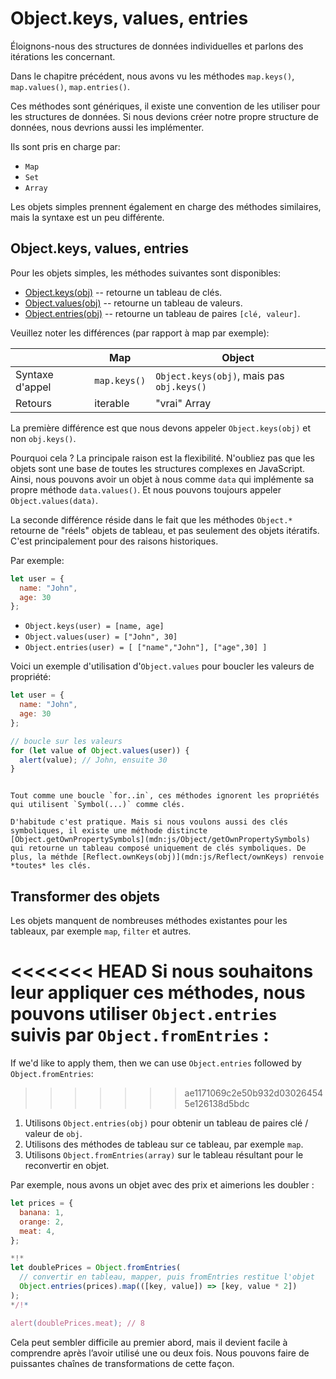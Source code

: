 # Object.keys, values, entries

Éloignons-nous des structures de données individuelles et parlons des itérations les concernant.

Dans le chapitre précédent, nous avons vu les méthodes `map.keys()`, `map.values()`, `map.entries()`.

Ces méthodes sont génériques, il existe une convention de les utiliser pour les structures de données. Si nous devions créer notre propre structure de données, nous devrions aussi les implémenter.

Ils sont pris en charge par:

- `Map`
- `Set`
- `Array` 

Les objets simples prennent également en charge des méthodes similaires, mais la syntaxe est un peu différente.

## Object.keys, values, entries

Pour les objets simples, les méthodes suivantes sont disponibles:

- [Object.keys(obj)](mdn:js/Object/keys) -- retourne un tableau de clés.
- [Object.values(obj)](mdn:js/Object/values) -- retourne un tableau de valeurs.
- [Object.entries(obj)](mdn:js/Object/entries) -- retourne un tableau de paires `[clé, valeur]`.

Veuillez noter les différences (par rapport à map par exemple):

|             | Map              | Object       |
|-------------|------------------|--------------|
| Syntaxe d'appel | `map.keys()`  | `Object.keys(obj)`, mais pas `obj.keys()` |
| Retours     | iterable    | "vrai" Array                     |

La première différence est que nous devons appeler `Object.keys(obj)` et non `obj.keys()`.

Pourquoi cela ? La principale raison est la flexibilité. N'oubliez pas que les objets sont une base de toutes les structures complexes en JavaScript. Ainsi, nous pouvons avoir un objet à nous comme `data` qui implémente sa propre méthode `data.values()`. Et nous pouvons toujours appeler `Object.values(data)`.

La seconde différence réside dans le fait que les méthodes `Object.*` retourne de "réels" objets de tableau, et pas seulement des objets itératifs. C'est principalement pour des raisons historiques.

Par exemple:

```js
let user = {
  name: "John",
  age: 30
};
```

- `Object.keys(user) = [name, age]`
- `Object.values(user) = ["John", 30]`
- `Object.entries(user) = [ ["name","John"], ["age",30] ]`

Voici un exemple d'utilisation d'`Object.values` pour boucler les valeurs de propriété:

```js run
let user = {
  name: "John",
  age: 30
};

// boucle sur les valeurs
for (let value of Object.values(user)) {
  alert(value); // John, ensuite 30
}
```

```warn header="Object.keys/values/entries ignorer les propriétés symboliques"

Tout comme une boucle `for..in`, ces méthodes ignorent les propriétés qui utilisent `Symbol(...)` comme clés.

D'habitude c'est pratique. Mais si nous voulons aussi des clés symboliques, il existe une méthode distincte [Object.getOwnPropertySymbols](mdn:js/Object/getOwnPropertySymbols) qui retourne un tableau composé uniquement de clés symboliques. De plus, la méthde [Reflect.ownKeys(obj)](mdn:js/Reflect/ownKeys) renvoie *toutes* les clés.
```

## Transformer des objets

Les objets manquent de nombreuses méthodes existantes pour les tableaux, par exemple `map`, `filter` et autres.

<<<<<<< HEAD
Si nous souhaitons leur appliquer ces méthodes, nous pouvons utiliser `Object.entries` suivis par `Object.fromEntries` :
=======
If we'd like to apply them, then we can use `Object.entries` followed by `Object.fromEntries`:
>>>>>>> ae1171069c2e50b932d030264545e126138d5bdc

1. Utilisons `Object.entries(obj)` pour obtenir un tableau de paires clé / valeur de `obj`.
2. Utilisons des méthodes de tableau sur ce tableau, par exemple `map`.
3. Utilisons `Object.fromEntries(array)` sur le tableau résultant pour le reconvertir en objet.

Par exemple, nous avons un objet avec des prix et aimerions les doubler :

```js run
let prices = {
  banana: 1,
  orange: 2,
  meat: 4,
};

*!*
let doublePrices = Object.fromEntries(
  // convertir en tableau, mapper, puis fromEntries restitue l'objet
  Object.entries(prices).map(([key, value]) => [key, value * 2])
);
*/!*

alert(doublePrices.meat); // 8
```   

Cela peut sembler difficile au premier abord, mais il devient facile à comprendre après l’avoir utilisé une ou deux fois. Nous pouvons faire de puissantes chaînes de transformations de cette façon.
